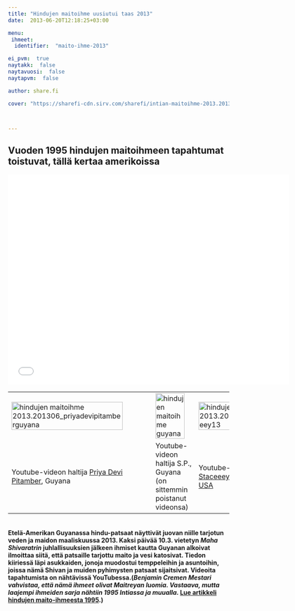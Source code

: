 ```yaml
---
title: "Hindujen maitoihme uusiutui taas 2013"
date:  2013-06-20T12:18:25+03:00

menu:
 ihmeet:
  identifier:  "maito-ihme-2013"

ei_pvm:  true
naytakk:  false
naytavuosi:  false
naytapvm:  false

author: share.fi

cover: "https://sharefi-cdn.sirv.com/sharefi/intian-maitoihme-2013.201306_staceeey13.jpg"



---
```

<h2>Vuoden 1995 hindujen maitoihmeen tapahtumat toistuvat, tällä kertaa amerikoissa</h2>
<p><iframe src="//www.youtube.com/embed/_ebnGXJtgGU?rel=0" allowfullscreen="" width="640" height="480" frameborder="0"></iframe></p>
<table>
<tbody>
<tr>
<td><img class="aligncenter size-full wp-image-3830" alt="hindujen maitoihme 2013.201306_priyadevipitamberguyana" src="//www.share.fi/kuvat/intian-maitoihme-2013.201306_priyadevipitamberguyana.jpg" srcset="https://sharefi-cdn.sirv.com/sharefi/intian-maitoihme-2013.201306_priyadevipitamberguyana.jpg?scale.width=550&amp;scale.height=250 550w, https://sharefi-cdn.sirv.com/sharefi/intian-maitoihme-2013.201306_priyadevipitamberguyana.jpg?scale.width=300&amp;scale.height=224 300w" sizes="(max-width: 550px) 100vw, 550px" width="90%"></td>
<td><img class="aligncenter size-full wp-image-3831" alt="hindujen maitoihme guyana" src="https://sharefi-cdn.sirv.com/sharefi/intian-maitoihme-2013.201306_sp_guyana.jpg" width="90%"></td>
<td><img class="aligncenter size-full wp-image-3832" alt="hindujen maitoihme 2013.201306_staceeey13" src="//www.share.fi/kuvat/intian-maitoihme-2013.201306_staceeey13.jpg" srcset="https://sharefi-cdn.sirv.com/sharefi/intian-maitoihme-2013.201306_staceeey13.jpg?scale.width=550&amp;scale.height=250 550w, https://sharefi-cdn.sirv.com/sharefi/intian-maitoihme-2013.201306_staceeey13.jpg?scale.width=198&amp;scale.height=300 198w, https://sharefi-cdn.sirv.com/sharefi/intian-maitoihme-2013.201306_staceeey13.jpg?scale.width=513&amp;scale.height=777 513w" sizes="(max-width: 550px) 100vw, 550px" width="90%"></td>
</tr>
<tr>
<td>Youtube-videon haltija <a href="https://www.youtube.com/watch?v=_ebnGXJtgGU" rel="nofollow noopener" target="_blank" class="external">Priya Devi Pitamber</a>, Guyana</td>
<td>Youtube-videon haltija S.P., Guyana (on sittemmin poistanut videonsa)</td>
<td>Youtube-videon haltija <a href="https://www.youtube.com/watch?v=7X8g3Jf-CCY" rel="nofollow noopener" target="_blank" class="external">Staceeey13, New York, USA</a></td>
</tr>
</tbody>
</table>
<div></div>
<div style="margin: 35px 0px 35px 0px;"><strong>Etelä-Amerikan Guyanassa hindu-patsaat näyttivät juovan niille tarjotun veden ja maidon maaliskuussa 2013. Kaksi päivää 10.3. vietetyn <em>Maha Shivaratrin</em> juhlallisuuksien jälkeen ihmiset kautta Guyanan alkoivat ilmoittaa siitä, että patsaille tarjottu maito ja vesi katosivat. Tiedon kiiriessä läpi asukkaiden, jonoja muodostui temppeleihin ja asuntoihin, joissa nämä Shivan ja muiden pyhimysten patsaat sijaitsivat. Videoita tapahtumista on nähtävissä YouTubessa.(<em>Benjamin Cremen Mestari vahvistaa, että nämä ihmeet olivat Maitreyan luomia. Vastaava, mutta laajempi ihmeiden sarja nähtiin 1995 Intiassa ja muualla. </em><a title="Hindujen maitoihme oli globaali näytös, joka vakuutti skeptikotkin" href="/ihmeet-ja-merkit/hindujen-maitoihme-oli-globaali-naytos-joka-vakuutti-skeptikotkin/">Lue artikkeli hindujen maito-ihmeesta 1995</a>.)</strong>